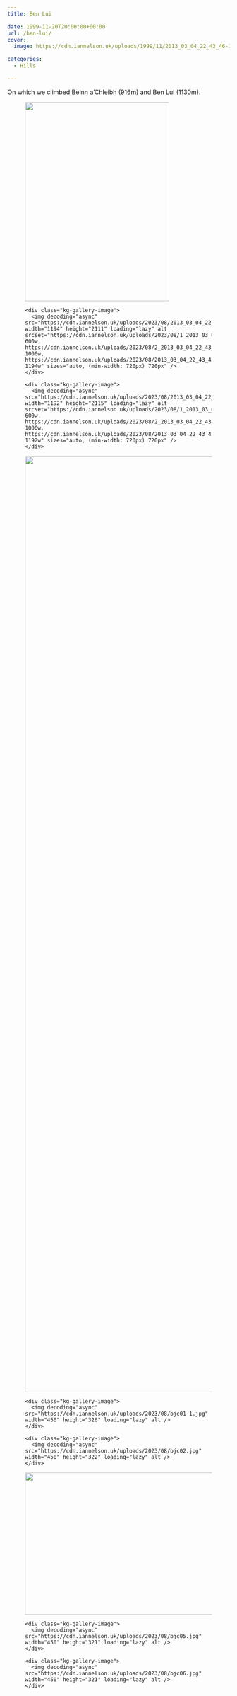 ```yaml
---
title: Ben Lui

date: 1999-11-20T20:00:00+00:00
url: /ben-lui/
cover: 
  image: https://cdn.iannelson.uk/uploads/1999/11/2013_03_04_22_43_46-1.jpg

categories:
  - Hills

---
```

On which we climbed Beinn a’Chleibh (916m) and Ben Lui (1130m).<figure class="kg-card kg-gallery-card kg-width-wide"> 

<div class="kg-gallery-container">
  <div class="kg-gallery-row">
    <div class="kg-gallery-image">
      <img decoding="async" src="https://cdn.iannelson.uk/uploads/2023/08/bjc07.jpg" width="327" height="450" loading="lazy" alt />
    </div>
    
    <div class="kg-gallery-image">
      <img decoding="async" src="https://cdn.iannelson.uk/uploads/2023/08/2013_03_04_22_43_43.jpg" width="1194" height="2111" loading="lazy" alt srcset="https://cdn.iannelson.uk/uploads/2023/08/1_2013_03_04_22_43_43.jpg 600w, https://cdn.iannelson.uk/uploads/2023/08/2_2013_03_04_22_43_43.jpg 1000w, https://cdn.iannelson.uk/uploads/2023/08/2013_03_04_22_43_43.jpg 1194w" sizes="auto, (min-width: 720px) 720px" />
    </div>
    
    <div class="kg-gallery-image">
      <img decoding="async" src="https://cdn.iannelson.uk/uploads/2023/08/2013_03_04_22_43_45.jpg" width="1192" height="2115" loading="lazy" alt srcset="https://cdn.iannelson.uk/uploads/2023/08/1_2013_03_04_22_43_45.jpg 600w, https://cdn.iannelson.uk/uploads/2023/08/2_2013_03_04_22_43_45.jpg 1000w, https://cdn.iannelson.uk/uploads/2023/08/2013_03_04_22_43_45.jpg 1192w" sizes="auto, (min-width: 720px) 720px" />
    </div>
  </div>
  
  <div class="kg-gallery-row">
    <div class="kg-gallery-image">
      <img decoding="async" src="https://cdn.iannelson.uk/uploads/2023/08/2013_03_04_22_43_46.jpg" width="1196" height="2116" loading="lazy" alt srcset="https://cdn.iannelson.uk/uploads/2023/08/1_2013_03_04_22_43_46.jpg 600w, https://cdn.iannelson.uk/uploads/2023/08/2_2013_03_04_22_43_46.jpg 1000w, https://cdn.iannelson.uk/uploads/2023/08/2013_03_04_22_43_46.jpg 1196w" sizes="auto, (min-width: 720px) 720px" />
    </div>
    
    <div class="kg-gallery-image">
      <img decoding="async" src="https://cdn.iannelson.uk/uploads/2023/08/bjc01-1.jpg" width="450" height="326" loading="lazy" alt />
    </div>
    
    <div class="kg-gallery-image">
      <img decoding="async" src="https://cdn.iannelson.uk/uploads/2023/08/bjc02.jpg" width="450" height="322" loading="lazy" alt />
    </div>
  </div>
  
  <div class="kg-gallery-row">
    <div class="kg-gallery-image">
      <img decoding="async" src="https://cdn.iannelson.uk/uploads/2023/08/bjc03.jpg" width="450" height="321" loading="lazy" alt />
    </div>
    
    <div class="kg-gallery-image">
      <img decoding="async" src="https://cdn.iannelson.uk/uploads/2023/08/bjc05.jpg" width="450" height="321" loading="lazy" alt />
    </div>
    
    <div class="kg-gallery-image">
      <img decoding="async" src="https://cdn.iannelson.uk/uploads/2023/08/bjc06.jpg" width="450" height="321" loading="lazy" alt />
    </div>
  </div>
</div></figure>